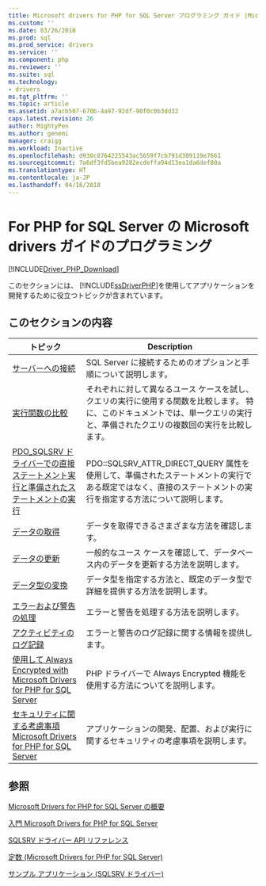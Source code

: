 ```yaml
---
title: Microsoft drivers for PHP for SQL Server プログラミング ガイド |Microsoft ドキュメント
ms.custom: ''
ms.date: 03/26/2018
ms.prod: sql
ms.prod_service: drivers
ms.service: ''
ms.component: php
ms.reviewer: ''
ms.suite: sql
ms.technology:
- drivers
ms.tgt_pltfrm: ''
ms.topic: article
ms.assetid: a7acb507-670b-4a97-92df-90f0c0b3dd32
caps.latest.revision: 26
author: MightyPen
ms.author: genemi
manager: craigg
ms.workload: Inactive
ms.openlocfilehash: d930c8764225543ac5659f7cb791d309119e7661
ms.sourcegitcommit: 7a6df3fd5bea9282ecdeffa94d13ea1da6def80a
ms.translationtype: HT
ms.contentlocale: ja-JP
ms.lasthandoff: 04/16/2018
---
```

# <a name="programming-guide-for-the-microsoft-drivers-for-php-for-sql-server"></a>For PHP for SQL Server の Microsoft drivers ガイドのプログラミング
[!INCLUDE[Driver_PHP_Download](../../includes/driver_php_download.md)]

このセクションには、 [!INCLUDE[ssDriverPHP](../../includes/ssdriverphp_md.md)]を使用してアプリケーションを開発するために役立つトピックが含まれています。  
  
## <a name="in-this-section"></a>このセクションの内容  
  
|トピック|Description|  
|---------|---------------|  
|[サーバーへの接続](../../connect/php/connecting-to-the-server.md)|SQL Server に接続するためのオプションと手順について説明します。|  
|[実行関数の比較](../../connect/php/comparing-execution-functions.md)|それぞれに対して異なるユース ケースを試し、クエリの実行に使用する関数を比較します。 特に、このドキュメントでは、単一クエリの実行と、準備されたクエリの複数回の実行を比較します。|  
|[PDO_SQLSRV ドライバーでの直接ステートメント実行と準備されたステートメントの実行](../../connect/php/direct-statement-execution-prepared-statement-execution-pdo-sqlsrv-driver.md)|PDO::SQLSRV_ATTR_DIRECT_QUERY 属性を使用して、準備されたステートメントの実行である既定ではなく、直接のステートメントの実行を指定する方法について説明します。|  
|[データの取得](../../connect/php/retrieving-data.md)|データを取得できるさまざまな方法を確認します。|  
|[データの更新](../../connect/php/updating-data-microsoft-drivers-for-php-for-sql-server.md)|一般的なユース ケースを確認して、データベース内のデータを更新する方法を説明します。|  
|[データ型の変換](../../connect/php/converting-data-types.md)|データ型を指定する方法と、既定のデータ型で詳細を提供する方法を説明します。|  
|[エラーおよび警告の処理](../../connect/php/handling-errors-and-warnings.md)|エラーと警告を処理する方法を説明します。|  
|[アクティビティのログ記録](../../connect/php/logging-activity.md)|エラーと警告のログ記録に関する情報を提供します。|  
|[使用して Always Encrypted with Microsoft Drivers for PHP for SQL Server](../../connect/php/using-always-encrypted-php-drivers.md)|PHP ドライバーで Always Encrypted 機能を使用する方法についてを説明します。|  
|[セキュリティに関する考慮事項 Microsoft Drivers for PHP for SQL Server](../../connect/php/security-considerations-for-php-sql-driver.md)|アプリケーションの開発、配置、および実行に関するセキュリティの考慮事項を説明します。|  
  
## <a name="see-also"></a>参照  
[Microsoft Drivers for PHP for SQL Server の概要](../../connect/php/overview-of-the-php-sql-driver.md)

[入門 Microsoft Drivers for PHP for SQL Server](../../connect/php/getting-started-with-the-php-sql-driver.md)

[SQLSRV ドライバー API リファレンス](../../connect/php/sqlsrv-driver-api-reference.md)

[定数 &#40;Microsoft Drivers for PHP for SQL Server&#41;](../../connect/php/constants-microsoft-drivers-for-php-for-sql-server.md)

[サンプル アプリケーション &#40;SQLSRV ドライバー&#41;](../../connect/php/example-application-sqlsrv-driver.md)  
  

